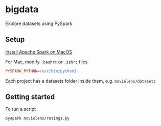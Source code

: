 # bigdata

Explore datasets using PySpark

## Setup

[Install Apache Spark on MacOS](https://notadatascientist.com/install-spark-on-macos/)

For Mac, modify `.bashrc` or `.zshrc` files
```ini
PYSPARK_PYTHON=/usr/bin/python3
```

Each project has a datasets folder inside them, e.g. `movielens/datasets`

## Getting started

To run a script
```console
pyspark movielens/ratings.py
```
